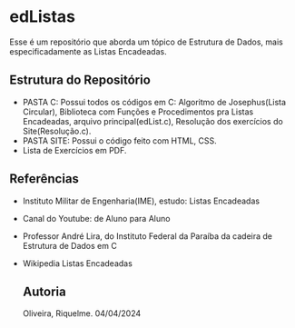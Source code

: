 # edListas
Esse é um repositório que aborda um tópico de Estrutura de Dados, mais especificadamente as Listas Encadeadas.

## Estrutura do Repositório
- PASTA C: Possui todos os códigos em C: Algoritmo de Josephus(Lista Circular), Biblioteca com Funções e Procedimentos pra Listas Encadeadas, arquivo principal(edList.c), Resolução dos exercícios do Site(Resolução.c).
- PASTA SITE: Possui o código feito com HTML, CSS.
- Lista de Exercícios em PDF.

## Referências
- Instituto Militar de Engenharia(IME), estudo: Listas Encadeadas
- Canal do Youtube: de Aluno para Aluno
- Professor André Lira, do Instituto Federal da Paraíba da cadeira de Estrutura de Dados em C
- Wikipedia Listas Encadeadas

  ## Autoria
  Oliveira, Riquelme. 04/04/2024

